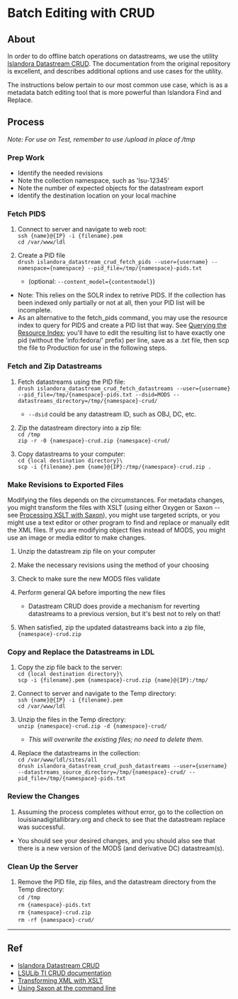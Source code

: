 # Batch Editing with CRUD

## About

In order to do offline batch operations on datastreams, we use the utility [Islandora Datastream CRUD](https://github.com/SFULibrary/islandora_datastream_crud). The documentation from the original repository is excellent, and describes additional options and use cases for the utility.

The instructions below pertain to our most common use case, which is as a metadata batch editing tool that is more powerful than Islandora Find and Replace.

## Process

_Note: For use on Test, remember to use /upload in place of /tmp_

### Prep Work

- Identify the needed revisions
- Note the collection namespace, such as 'lsu-12345'
- Note the number of expected objects for the datastream export
- Identify the destination location on your local machine

### Fetch PIDS

1. Connect to server and navigate to web root:  
`ssh {name}@{IP} -i {filename}.pem`  
`cd /var/www/ldl`  

1. Create a PID file  
`drush islandora_datastream_crud_fetch_pids --user={username} --namespace={namespace} --pid_file=/tmp/{namespace}-pids.txt`  
	- (optional: `--content_model={contentmodel}`)  

- Note: This relies on the SOLR index to retrive PIDS. If the collection has been indexed only partially or not at all, then your PID list will be incomplete.
- As an alternative to the fetch_pids command, you may use the resource index to query for PIDS and create a PID list that way. See [Querying the Resource Index](query_resource_index.md); you'll have to edit the resulting list to have exactly one pid (without the 'info:fedora/' prefix) per line, save as a .txt file, then scp the file to Production for use in the following steps. 

### Fetch and Zip Datastreams

1. Fetch datastreams using the PID file:  
`drush islandora_datastream_crud_fetch_datastreams --user={username} --pid_file=/tmp/{namespace}-pids.txt --dsid=MODS --datastreams_directory=/tmp/{namespace}-crud/`  
	- `--dsid` could be any datastream ID, such as OBJ, DC, etc.

1. Zip the datastream directory into a zip file:  
`cd /tmp`  
`zip -r -0 {namespace}-crud.zip {namespace}-crud/`

1. Copy datastreams to your computer:  
`cd {local destination directory}\`  
`scp -i {filename}.pem {name}@{IP}:/tmp/{namespace}-crud.zip .`

### Make Revisions to Exported Files

Modifying the files depends on the circumstances. For metadata changes, you might transform the files with XSLT (using either Oxygen or Saxon -- see [Processing XSLT with Saxon](process_xslt_with_saxon.md)), you might use targeted scripts, or you might use a text editor or other program to find and replace or manually edit the XML files. If you are modifying object files instead of MODS, you might use an image or media editor to make changes.

1. Unzip the datastream zip file on your computer

1. Make the necessary revisions using the method of your choosing

1. Check to make sure the new MODS files validate

1. Perform general QA before importing the new files
	- Datastream CRUD does provide a mechanism for reverting datastreams to a previous version, but it's best not to rely on that!

1. When satisfied, zip the updated datastreams back into a zip file, `{namespace}-crud.zip`

### Copy and Replace the Datastreams in LDL

1. Copy the zip file back to the server:  
`cd {local destination directory}\`  
`scp -i {filename}.pem {namespace}-crud.zip {name}@{IP}:/tmp/`

1. Connect to server and navigate to the Temp directory:  
`ssh {name}@{IP} -i {filename}.pem`    
`cd /var/www/ldl`  

1. Unzip the files in the Temp directory:  
`unzip {namespace}-crud.zip -d {namespace}-crud/`  
	- _This will overwrite the existing files; no need to delete them._

1. Replace the datastreams in the collection:  
`cd /var/www/ldl/sites/all`  
`drush islandora_datastream_crud_push_datastreams --user={username} --datastreams_source_directory=/tmp/{namespace}-crud/ --pid_file=/tmp/{namespace}-pids.txt`  

### Review the Changes

1. Assuming the process completes without error, go to the collection on louisianadigitallibrary.org and check to see that the datastream replace was successful.

- You should see your desired changes, and you should also see that there is a new version of the MODS (and derivative DC) datastream(s).

### Clean Up the Server  

1. Remove the PID file, zip files, and the datastream directory from the Temp directory:  
`cd /tmp`  
`rm {namespace}-pids.txt`  
`rm {namespace}-crud.zip`  
`rm -rf {namespace}-crud/`  

- - - - -

## Ref

- [Islandora Datastream CRUD](https://github.com/SFULibrary/islandora_datastream_crud)
- [LSULib TI CRUD documentation](https://github.com/lsulibraries/internal-docs/blob/master/source/Islandora_CRUD.rst)
- [Transforming XML with XSLT](http://dh.obdurodon.org/transformation-scenario.xhtml)
- [Using Saxon at the command line](http://www.saxonica.com/documentation/index.html#!using-xsl/commandline)

